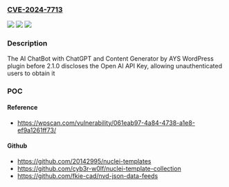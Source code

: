 ### [CVE-2024-7713](https://cve.mitre.org/cgi-bin/cvename.cgi?name=CVE-2024-7713)
![](https://img.shields.io/static/v1?label=Product&message=AI%20ChatBot%20with%20ChatGPT%20and%20Content%20Generator%20by%20AYS&color=blue)
![](https://img.shields.io/static/v1?label=Version&message=0%3C%202.1.0%20&color=brighgreen)
![](https://img.shields.io/static/v1?label=Vulnerability&message=CWE-200%20Information%20Exposure&color=brighgreen)

### Description

The AI ChatBot with ChatGPT and Content Generator by AYS WordPress plugin before 2.1.0 discloses the Open AI API Key, allowing unauthenticated users to obtain it

### POC

#### Reference
- https://wpscan.com/vulnerability/061eab97-4a84-4738-a1e8-ef9a1261ff73/

#### Github
- https://github.com/20142995/nuclei-templates
- https://github.com/cyb3r-w0lf/nuclei-template-collection
- https://github.com/fkie-cad/nvd-json-data-feeds

